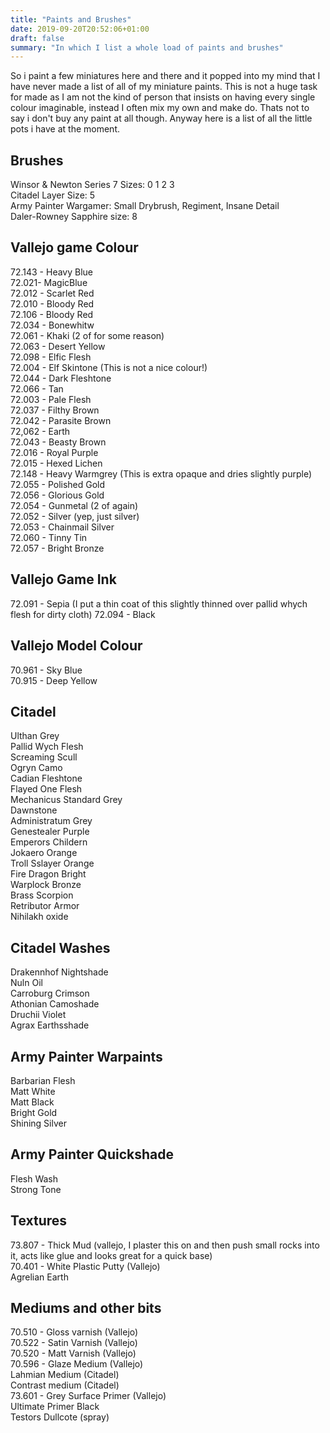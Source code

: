 ```yaml
---
title: "Paints and Brushes"
date: 2019-09-20T20:52:06+01:00
draft: false
summary: "In which I list a whole load of paints and brushes"   
---
```


So i paint a few miniatures here and there and it popped into my mind that I have never made a list of all of my miniature paints. This is not a huge task for made
as I am not the kind of person that insists on having every single colour imaginable, instead I often mix my own and make do. Thats not to say i don't buy any paint
at all though. Anyway here is a list of all the little pots i have at the moment. 

## Brushes
Winsor & Newton Series 7 Sizes: 0 1 2 3  
Citadel Layer Size: 5  
Army Painter Wargamer: Small Drybrush, Regiment, Insane Detail  
Daler-Rowney Sapphire size: 8    


## Vallejo game Colour
72.143 - Heavy Blue  
72.021-  MagicBlue  
72.012 - Scarlet Red  
72.010 - Bloody Red  
72.106 - Bloody Red  
72.034 - Bonewhitw  
72.061 - Khaki (2 of for some reason)  
72.063 - Desert Yellow  
72.098 - Elfic Flesh  
72.004 - Elf Skintone (This is not a nice colour!)  
72.044 - Dark Fleshtone  
72.066 - Tan  
72.003 - Pale Flesh  
72.037 - Filthy Brown  
72.042 - Parasite Brown  
72,062 - Earth  
72.043 - Beasty Brown  
72.016 - Royal Purple  
72.015 - Hexed Lichen  
72.148 - Heavy Warmgrey (This is extra opaque and dries slightly purple)  
72.055 - Polished Gold  
72.056 - Glorious Gold  
72.054 - Gunmetal (2 of again)  
72.052 - Silver (yep, just silver)  
72.053 - Chainmail Silver  
72.060 - Tinny Tin  
72.057 - Bright Bronze  

## Vallejo Game Ink
72.091 - Sepia (I put a thin coat of this slightly thinned over pallid whych flesh for dirty cloth)
72.094 - Black

## Vallejo Model Colour
70.961 - Sky Blue  
70.915 - Deep Yellow  

## Citadel
Ulthan Grey  
Pallid Wych Flesh  
Screaming Scull  
Ogryn Camo  
Cadian Fleshtone  
Flayed One Flesh  
Mechanicus Standard Grey  
Dawnstone  
Administratum Grey  
Genestealer Purple  
Emperors Childern  
Jokaero Orange  
Troll Sslayer Orange  
Fire Dragon Bright  
Warplock Bronze  
Brass Scorpion  
Retributor Armor  
Nihilakh oxide  

## Citadel Washes
Drakennhof Nightshade  
Nuln Oil  
Carroburg Crimson  
Athonian Camoshade  
Druchii Violet  
Agrax Earthsshade

## Army Painter Warpaints
Barbarian Flesh  
Matt White  
Matt Black  
Bright Gold  
Shining  Silver  

## Army Painter Quickshade
Flesh Wash  
Strong Tone  

## Textures
73.807 - Thick Mud (vallejo, I plaster this on and then push small rocks into it, acts like glue and looks great for a quick base)  
70.401 - White Plastic Putty (Vallejo)  
Agrelian Earth  

## Mediums and other bits
70.510 - Gloss varnish (Vallejo)  
70.522 - Satin Varnish (Vallejo)  
70.520 - Matt Varnish (Vallejo)  
70.596 - Glaze Medium (Vallejo)  
Lahmian Medium (Citadel)  
Contrast medium (Citadel)  
73.601 - Grey Surface Primer (Vallejo)  
Ultimate Primer Black  
Testors Dullcote (spray)  


